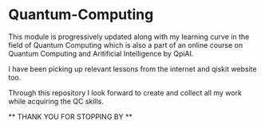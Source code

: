 # Quantum-Computing

This module is progressively updated along with my learning curve in the field of Quantum Computing which is also a part of an online course on
Quantum Computing and Aritificial Intelligence by QpiAI. 

I have been picking up relevant lessons from the internet and qiskit website too. 

Through this repository I look forward to create and collect all my work while acquiring the QC skills.

** THANK YOU FOR STOPPING BY **
